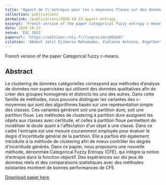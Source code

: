 ```yaml
---
title: "Apport de l\'entropie pour les c-moyennes floues sur des données catégorielles"
collection: publications
permalink: /publications/2020-10-23-apport-entropy
excerpt: 'French version of the paper Categorical fuzzy entropy c-means'
date: 2020-10-23
venue: 'EGC 2021'
paperurl: 'https://editions-rnti.fr/?inprocid=1002697'
citation: 'Abdoul Jalil Djiberou Mahamadou, Violaine Antoine, Engelbert Mephu Nguifo, & Sylvain Moreno (2021). Apport de l'entropie pour les c-moyennes floues sur des données catégorielles. Revue des Nouvelles Technologies de l'Information, Extraction et Gestion des Connaissances, RNTI-E-37, 519-520.'
---
```

French version of the paper Categorical fuzzy c-means.

## Abstract

Le clustering de données catégorielles correspond aux méthodes d’analyse de données non supervisées qui utilisent des données qualitatives afin de créer des groupes homogènes et distincts les uns des autres. Dans cette famille de méthodes, nous pouvons distinguer les variantes des c-moyennes qui sont des algorithmes basés sur une représentation simple des classes. Ces variantes génèrent soit une partition dure, soit une partition floue. Les méthodes de clustering à partition dure assignent les objets aux classes avec certitude, et celles à partition floue permettent de modéliser le doute quant à l'affectation d'un objet à une classe. Dans ce cadre l'entropie est une mesure couramment employée pour évaluer le degré d'incertitude général de la partition. Elle a parfois été également introduite à la méthode de clustering afin de mieux contrôler les degrés d'incertitude générés. Dans ce papier, nous proposons une nouvelle méthode, dénommée Categorical Fuzzy Entropy (CFE), qui intègre la notion d’entropie dans la fonction objectif. Des expériences sur dix jeux de données réels et des comparaisons statistiques avec des méthodes existantes montrent de bonnes performances de CFE.

<a href='https://editions-rnti.fr/?inprocid=1002697'>Download paper here</a>
